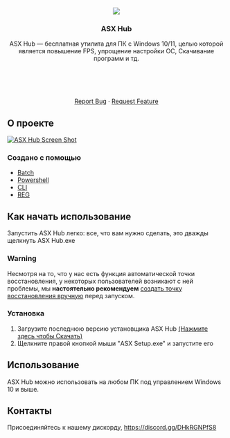 <div id="top"></div>
<!--
*** Thanks for checking out the Best-README-Template. If you have a suggestion
*** that would make this better, please fork the repo and create a pull request
*** or simply open an issue with the tag "enhancement".
*** Don't forget to give the project a star!
*** Thanks again! Now go create something AMAZING! :D
-->



<!-- PROJECT LOGO -->
<br />
<div align="center">
  <a href="https://github.com/ALFiX01/ASX_Hub">
    <img src="https://github.com/ALFiX01/ASX_Hub/blob/main/Files/Images/Icon.png?raw=true">
  </a>

<h3 align="center">ASX Hub</h3>

  <p align="center">
    ASX Hub — бесплатная утилита для ПК с Windows 10/11, целью которой является повышение FPS, упрощение настройки ОС, Скачивание программ и тд.
  <p align="center">
    <br />
    <br />
    <br />
    <br />
    <a href="https://github.com/ALFiX01/ASX_Hub/issues">Report Bug</a>
    ·
    <a href="https://github.com/ALFiX01/ASX_Hub/issues">Request Feature</a>
  </p>
</div>


<!-- ABOUT THE PROJECT -->
## О проекте

[![ASX Hub Screen Shot][product-screenshot]](https://example.com)



### Создано с помощью

* [Batch](https://docs.microsoft.com/en-us/windows-server/administration/windows-commands/windows-commands)
* [Powershell](https://docs.microsoft.com/en-us/powershell/)
* [CLI](https://www.google.com/url?sa=t&rct=j&q=&esrc=s&source=web&cd=&cad=rja&uact=8&ved=2ahUKEwjQ46f--LD4AhWCIEQIHR5CDIMQFnoECAUQAQ&url=https%3A%2F%2Fen.wikipedia.org%2Fwiki%2FCommand-line_interface&usg=AOvVaw3Zaova7HVAG2DR4ROgZNEc)
* [REG](https://learn.microsoft.com/en-us/troubleshoot/windows-server/performance/windows-registry-advanced-users)





<!-- GETTING STARTED -->


## Как начать использование

Запустить ASX Hub легко: все, что вам нужно сделать, это дважды щелкнуть ASX Hub.exe

### Warning

Несмотря на то, что у нас есть функция автоматической точки восстановления, у некоторых пользователей возникают с ней проблемы, мы **настоятельно рекомендуем** [создать точку восстановления вручную](https://support.microsoft.com/en-us/windows/create-a-system-restore-point-77e02e2a-3298-c869-9974-ef5658ea3be9) перед запуском.


### Установка

1. Загрузите последнюю версию установщика ASX Hub [(Нажмите здесь чтобы Скачать)](https://github.com/ALFiX01/ASX_Hub/raw/main/ASX%20Setup.exe)
2. Щелкните правой кнопкой мыши "ASX Setup.exe" и запустите его





<!-- USAGE EXAMPLES -->
## Использование

ASX Hub можно использовать на любом ПК под управлением Windows 10 и выше.



<!-- CONTACT -->
## Контакты

Присоединяйтесь к нашему дискорду,
https://discord.gg/DHkRGNPfS8

<!-- Project Link: [https://github.com/ALFiX01/ASX_Hub](https://github.com/ALFiX01/ASX_Hub) -->


<!-- MARKDOWN LINKS & IMAGES -->
<!-- https://www.markdownguide.org/basic-syntax/#reference-style-links -->
[product-screenshot]: https://github.com/ALFiX01/ASX_Hub/blob/main/Files/Images/MainMenu.png?raw=true
